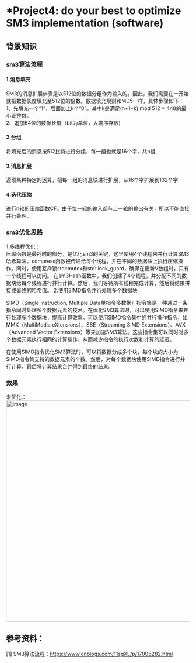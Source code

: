 # *Project4: do your best to optimize SM3 implementation (software)
## 背景知识
###  sm3算法流程
#### 1.消息填充
SM3的消息扩展步骤是以512位的数据分组作为输入的。因此，我们需要在一开始就把数据长度填充至512位的倍数。数据填充规则和MD5一样，具体步骤如下：<br>
1、先填充一个“1”，后面加上k个“0”。其中k是满足(n+1+k) mod 512 = 448的最小正整数。<br>
2、追加64位的数据长度（bit为单位，大端序存放)<br>
#### 2.分组
将填充后的消息按512比特进行分组，每一组也就是16个字，共n组
#### 3.消息扩展
遵顼某种特定的运算，把每一组的消息块进行扩展，从16个字扩展到132个字
#### 4.迭代压缩
进行n轮的压缩函数CF。由于每一轮的输入都与上一轮的输出有关，所以不能直接并行处理。
### sm3优化思路
1.多线程优化：<br>
压缩函数是最耗时的部分，是优化sm3的关键，这里使用4个线程来并行计算SM3哈希算法。compress函数被传递给每个线程，并在不同的数据块上执行压缩操作。同时，使用互斥锁std::mutex和std::lock_guard，确保在更新V数组时，只有一个线程可以访问。
在sm3Hash函数中，我们创建了4个线程，并分配不同的数据块给每个线程进行并行计算。然后，我们等待所有线程完成计算，然后将结果拼接成最终的哈希值。
2.使用SIMD指令并行处理多个数据块

SIMD（Single Instruction, Multiple Data单指令多数据）指令集是一种通过一条指令同时处理多个数据元素的技术。在优化SM3算法时，可以使用SIMD指令来并行处理多个数据块，提高计算效率。可以使用SIMD指令集中的并行操作指令，如MMX（MultiMedia eXtensions）、SSE（Streaming SIMD Extensions）、AVX（Advanced Vector Extensions）等来加速SM3算法。这些指令集可以同时对多个数据元素执行相同的计算操作，从而减少指令的执行次数和计算的延迟。

在使用SIMD指令优化SM3算法时，可以将数据分成多个块，每个块的大小为SIMD指令集支持的数据元素的个数。然后，对每个数据块使用SIMD指令进行并行计算，最后将计算结果合并得到最终的结果。
### 效果
未优化：<br>
<img width="606" alt="image" src="https://github.com/jixujin64/homework-group-37/assets/139337238/84ed9c64-c926-4c6d-8b6e-6adf552a7d6c">

## 参考资料：
[1] SM3算法流程：https://www.cnblogs.com/11sgXL/p/17006282.html
